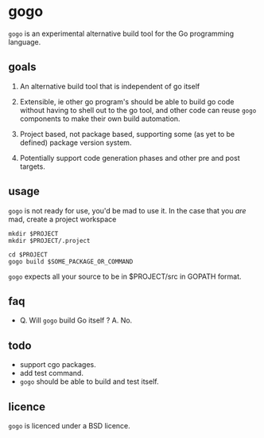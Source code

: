 gogo
====

`gogo` is an experimental alternative build tool for the Go programming language.

goals
-----

 1. An alternative build tool that is independent of go itself

 2. Extensible, ie other go program's should be able to build go code without having to shell out to the go tool, and other code can reuse `gogo` components to make their own build automation.

 3. Project based, not package based, supporting some (as yet to be defined) package version system.

 4. Potentially support code generation phases and other pre and post targets.

usage
-----

`gogo` is not ready for use, you'd be mad to use it. In the case that you _are_ mad, create a project workspace 

    mkdir $PROJECT
    mkdir $PROJECT/.project

    cd $PROJECT
    gogo build $SOME_PACKAGE_OR_COMMAND

`gogo` expects all your source to be in $PROJECT/src in GOPATH format.

faq
---

 * Q. Will `gogo` build Go itself ? A. No.

todo
----

 * support cgo packages.
 * add test command.
 * `gogo` should be able to build and test itself.

licence
-------

`gogo` is licenced under a BSD licence.
